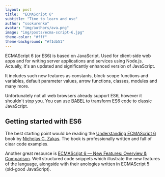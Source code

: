 ```yaml
---
layout: post
title:  "ECMAScript 6"
subtitle: "Time to learn and use"
author: "ssokurenko"
avatar: "img/authors/ava.png"
image: "img/posts/ecma-script-6.jpg"
theme-color: "#fff"
theme-background: "#f1db51"
---
```


ECMAScript 6 (or ES6) is based on JavaScript. Used for client-side web apps and for writing server applications and services using Node.js.
Actually, it's an updated and significantly enhanced version of JavaScript. 

It includes such new features as constants, block-scope functions and variables, default parameter values, arrow functions, classes, modules and many more.

Unfortunately not all web browsers already support ES6, however it shouldn't stop you. You can use [BABEL](https://babeljs.io/) to transform ES6 code to classic JavaScript.

## Getting started with ES6

The best starting point would be reading the [Understanding ECMAScript 6](https://leanpub.com/understandinges6/read) book by [Nicholas C. Zakas](https://www.nczonline.net/about/). The book is professionally written and full of clear code examples.

Another great resource is [ECMAScript 6 — New Features: Overview & Comparison](http://es6-features.org/#Constants). Well structured code snippets which illustrate the new features of the language, alongside with their anologies written in ECMAScript 5 (old-good JavaScript).
